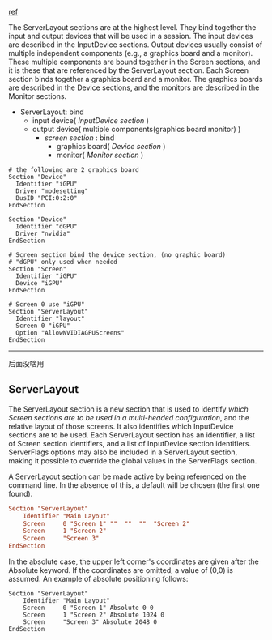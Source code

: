 [ref](https://www.x.org/releases/X11R7.0/doc/html/DESIGN2.html)

The ServerLayout sections are at the highest level. They bind together the input and output devices that will be used in a session. The input devices are described in the InputDevice sections. Output devices usually consist of multiple independent components (e.g., a graphics board and a monitor). These multiple components are bound together in the Screen sections, and it is these that are referenced by the ServerLayout section. Each Screen section binds together a graphics board and a monitor. The graphics boards are described in the Device sections, and the monitors are described in the Monitor sections.

* ServerLayout: bind
	+ input device( *InputDevice section* )
	+ output device( multiple components(graphics board monitor) )
		- *screen section* : bind
			* graphics board( *Device section* )
			* monitor( *Monitor section* )

```config
# the following are 2 graphics board
Section "Device"
  Identifier "iGPU"
  Driver "modesetting"
  BusID "PCI:0:2:0"
EndSection

Section "Device"
  Identifier "dGPU"
  Driver "nvidia"
EndSection

# Screen section bind the device section, (no graphic board)
# "dGPU" only used when needed
Section "Screen"
  Identifier "iGPU"
  Device "iGPU"
EndSection

# Screen 0 use "iGPU"
Section "ServerLayout"
  Identifier "layout"
  Screen 0 "iGPU"
  Option "AllowNVIDIAGPUScreens"
EndSection
```

----
后面没啥用

## ServerLayout
The ServerLayout section is a new section that is used to identify *which Screen sections are to be used in a multi-headed configuration*, and the relative layout of those screens. It also identifies which InputDevice sections are to be used. Each ServerLayout section has an identifier, a list of Screen section identifiers, and a list of InputDevice section identifiers. ServerFlags options may also be included in a ServerLayout section, making it possible to override the global values in the ServerFlags section.

A ServerLayout section can be made active by being referenced on the command line. In the absence of this, a default will be chosen (the first one found).
```conf
Section "ServerLayout"
	Identifier "Main Layout"
	Screen     0 "Screen 1" ""  ""  ""  "Screen 2"
	Screen     1 "Screen 2"
	Screen     "Screen 3"
EndSection
```
In the absolute case, the upper left corner's coordinates are given after the Absolute keyword. If the coordinates are omitted, a value of (0,0) is assumed. An example of absolute positioning follows:
```
Section "ServerLayout"
	Identifier "Main Layout"
	Screen     0 "Screen 1" Absolute 0 0
	Screen     1 "Screen 2" Absolute 1024 0
	Screen     "Screen 3" Absolute 2048 0
EndSection
```


